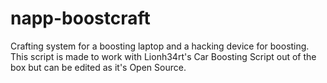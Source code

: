 # napp-boostcraft
Crafting system for a boosting laptop and a hacking device for boosting. This script is made to work with Lionh34rt's Car Boosting Script out of the box but can be edited as it's Open Source.
